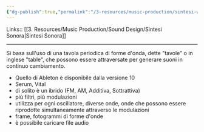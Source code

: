 ```yaml
---
{"dg-publish":true,"permalink":"/3-resources/music-production/sintesi-wavetable/"}
---
```


Links:: [[3. Resources/Music Production/Sound Design/Sintesi Sonora\|Sintesi Sonora]]

---
Si basa sull'uso di una tavola periodica di forme d'onda, dette "tavole" o in inglese "table", che possono essere attraversate per generare suoni in continuo cambiamento.

- Quello di Ableton è disponibile dalla versione 10
- Serum, Vital
- di solito è un ibrido (FM, AM, Additiva, Sottrattiva)
- più filtri, più modulazioni
- utilizza per ogni oscillatore, diverse onde, onde che possono essere riprodotte simultaneamente attraverso le modulazioni 
- frame, fotogrammi di forme d'onde 
- è possibile caricare file audio


